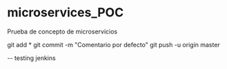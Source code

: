 # microservices_POC
Prueba de concepto de microservicios

git add *
git commit -m "Comentario por defecto"
git push -u origin master

-- testing jenkins
